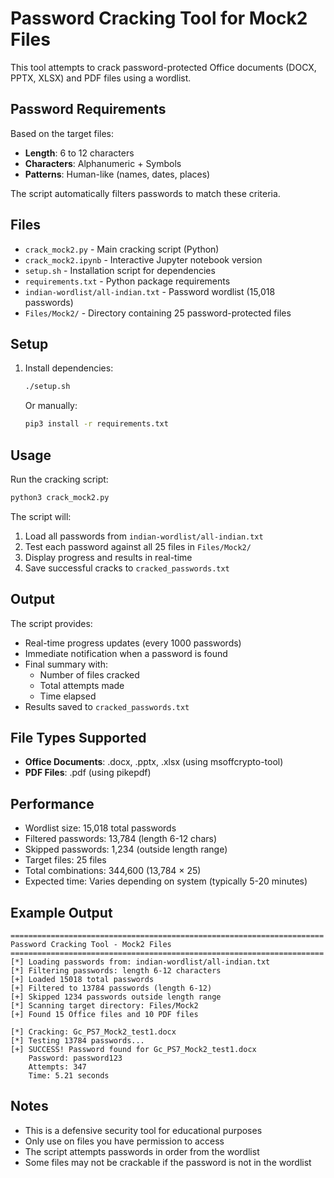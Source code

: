 # Password Cracking Tool for Mock2 Files

This tool attempts to crack password-protected Office documents (DOCX, PPTX, XLSX) and PDF files using a wordlist.

## Password Requirements

Based on the target files:
- **Length**: 6 to 12 characters
- **Characters**: Alphanumeric + Symbols
- **Patterns**: Human-like (names, dates, places)

The script automatically filters passwords to match these criteria.

## Files

- `crack_mock2.py` - Main cracking script (Python)
- `crack_mock2.ipynb` - Interactive Jupyter notebook version
- `setup.sh` - Installation script for dependencies
- `requirements.txt` - Python package requirements
- `indian-wordlist/all-indian.txt` - Password wordlist (15,018 passwords)
- `Files/Mock2/` - Directory containing 25 password-protected files

## Setup

1. Install dependencies:
   ```bash
   ./setup.sh
   ```

   Or manually:
   ```bash
   pip3 install -r requirements.txt
   ```

## Usage

Run the cracking script:
```bash
python3 crack_mock2.py
```

The script will:
1. Load all passwords from `indian-wordlist/all-indian.txt`
2. Test each password against all 25 files in `Files/Mock2/`
3. Display progress and results in real-time
4. Save successful cracks to `cracked_passwords.txt`

## Output

The script provides:
- Real-time progress updates (every 1000 passwords)
- Immediate notification when a password is found
- Final summary with:
  - Number of files cracked
  - Total attempts made
  - Time elapsed
- Results saved to `cracked_passwords.txt`

## File Types Supported

- **Office Documents**: .docx, .pptx, .xlsx (using msoffcrypto-tool)
- **PDF Files**: .pdf (using pikepdf)

## Performance

- Wordlist size: 15,018 total passwords
- Filtered passwords: 13,784 (length 6-12 chars)
- Skipped passwords: 1,234 (outside length range)
- Target files: 25 files
- Total combinations: 344,600 (13,784 × 25)
- Expected time: Varies depending on system (typically 5-20 minutes)

## Example Output

```
======================================================================
Password Cracking Tool - Mock2 Files
======================================================================
[*] Loading passwords from: indian-wordlist/all-indian.txt
[*] Filtering passwords: length 6-12 characters
[+] Loaded 15018 total passwords
[+] Filtered to 13784 passwords (length 6-12)
[+] Skipped 1234 passwords outside length range
[*] Scanning target directory: Files/Mock2
[+] Found 15 Office files and 10 PDF files

[*] Cracking: Gc_PS7_Mock2_test1.docx
[*] Testing 13784 passwords...
[+] SUCCESS! Password found for Gc_PS7_Mock2_test1.docx
    Password: password123
    Attempts: 347
    Time: 5.21 seconds
```

## Notes

- This is a defensive security tool for educational purposes
- Only use on files you have permission to access
- The script attempts passwords in order from the wordlist
- Some files may not be crackable if the password is not in the wordlist
